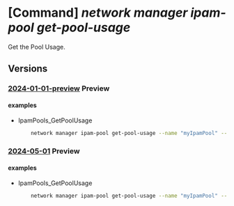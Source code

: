# [Command] _network manager ipam-pool get-pool-usage_

Get the Pool Usage.

## Versions

### [2024-01-01-preview](/Resources/mgmt-plane/L3N1YnNjcmlwdGlvbnMve30vcmVzb3VyY2Vncm91cHMve30vcHJvdmlkZXJzL21pY3Jvc29mdC5uZXR3b3JrL25ldHdvcmttYW5hZ2Vycy97fS9pcGFtcG9vbHMve30vZ2V0cG9vbHVzYWdl/2024-01-01-preview.xml) **Preview**

<!-- mgmt-plane /subscriptions/{}/resourcegroups/{}/providers/microsoft.network/networkmanagers/{}/ipampools/{}/getpoolusage 2024-01-01-preview -->

#### examples

- IpamPools_GetPoolUsage
    ```bash
        network manager ipam-pool get-pool-usage --name "myIpamPool" --network-manager-name "myAVNM" --resource-group "myAVNMResourceGroup" --subscription "00000000-0000-0000-0000-000000000000"
    ```

### [2024-05-01](/Resources/mgmt-plane/L3N1YnNjcmlwdGlvbnMve30vcmVzb3VyY2Vncm91cHMve30vcHJvdmlkZXJzL21pY3Jvc29mdC5uZXR3b3JrL25ldHdvcmttYW5hZ2Vycy97fS9pcGFtcG9vbHMve30vZ2V0cG9vbHVzYWdl/2024-05-01.xml) **Preview**

<!-- mgmt-plane /subscriptions/{}/resourcegroups/{}/providers/microsoft.network/networkmanagers/{}/ipampools/{}/getpoolusage 2024-05-01 -->

#### examples

- IpamPools_GetPoolUsage
    ```bash
        network manager ipam-pool get-pool-usage --name "myIpamPool" --network-manager-name "myAVNM" --resource-group "myAVNMResourceGroup" --subscription "00000000-0000-0000-0000-000000000000"
    ```
